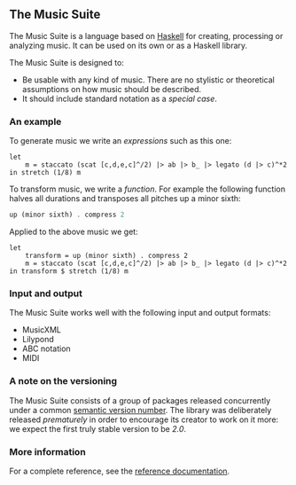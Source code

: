 

## The Music Suite

<!--
> *Please note:* The API and docs are not particularly stable at the moment. An official release note will appear in due time.
-->

The Music Suite is a language based on [Haskell][Haskell] for creating, processing or analyzing music. It can be used on its own or as a Haskell library.

The Music Suite is designed to:

* Be usable with any kind of music. There are no stylistic or theoretical assumptions on how music should be described.
* It should include standard notation as a *special case*. 



### An example

To generate music we write an *expressions* such as this one:

```music+haskell
let
    m = staccato (scat [c,d,e,c]^/2) |> ab |> b_ |> legato (d |> c)^*2
in stretch (1/8) m
```

To transform music, we write a *function*. For example the following function halves all durations and transposes all pitches up a minor sixth:

```haskell
up (minor sixth) . compress 2
```

Applied to the above music we get:

```music
let
    transform = up (minor sixth) . compress 2
    m = staccato (scat [c,d,e,c]^/2) |> ab |> b_ |> legato (d |> c)^*2
in transform $ stretch (1/8) m
```

### Input and output

The Music Suite works well with the following input and output formats:

* MusicXML
* Lilypond
* ABC notation
* MIDI

### A note on the versioning

The Music Suite consists of a group of packages released concurrently under a common [semantic version number](http://semver.org/). The library was deliberately released *prematurely* in order to encourage its creator to work on it more: we expect the first truly stable version to be *2.0*.

### More information

For a complete reference, see the [reference documentation](/docs/api).


<!--
For an introduction, see [User Guide](User-Guide).
-->

[Haskell]:      http://www.haskell.org/haskellwiki/Haskell
[Haskore]:      http://www.haskell.org/haskellwiki/Haskore
[Euterpea]:     http://haskell.cs.yale.edu/euterpea
[Diagrams]:     http://projects.haskell.org/diagrams
[Reactive]:     http://hackage.haskell.org/package/reactive

